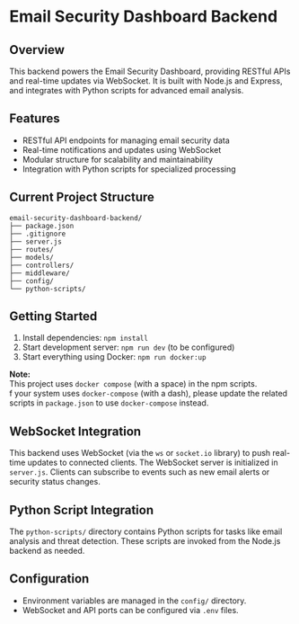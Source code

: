 # Email Security Dashboard Backend

## Overview

This backend powers the Email Security Dashboard, providing RESTful APIs and real-time updates via WebSocket. It is built with Node.js and Express, and integrates with Python scripts for advanced email analysis.

## Features

- RESTful API endpoints for managing email security data
- Real-time notifications and updates using WebSocket
- Modular structure for scalability and maintainability
- Integration with Python scripts for specialized processing

## Current Project Structure

```
email-security-dashboard-backend/
├── package.json
├── .gitignore
├── server.js
├── routes/
├── models/
├── controllers/
├── middleware/
├── config/
└── python-scripts/
```

## Getting Started

1. Install dependencies: `npm install`
2. Start development server: `npm run dev` (to be configured)
3. Start everything using Docker: `npm run docker:up`

**Note:**  
This project uses `docker compose` (with a space) in the npm scripts.  
f your system uses `docker-compose` (with a dash), please update the related scripts in `package.json` to use `docker-compose` instead.

## WebSocket Integration

This backend uses WebSocket (via the `ws` or `socket.io` library) to push real-time updates to connected clients. The WebSocket server is initialized in `server.js`. Clients can subscribe to events such as new email alerts or security status changes.

## Python Script Integration

The `python-scripts/` directory contains Python scripts for tasks like email analysis and threat detection. These scripts are invoked from the Node.js backend as needed.

## Configuration

- Environment variables are managed in the `config/` directory.
- WebSocket and API ports can be configured via `.env` files.
